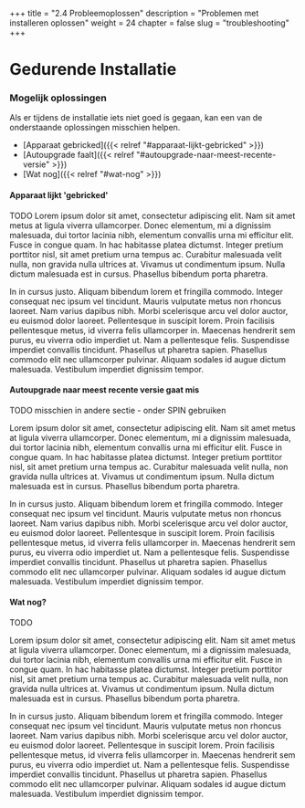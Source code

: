 +++
title = "2.4 Probleemoplossen"
description = "Problemen met installeren oplossen"
weight = 24
chapter = false
slug = "troubleshooting"
+++

# Gedurende Installatie

### Mogelijk oplossingen
Als er tijdens de installatie iets niet goed is gegaan, kan een van de onderstaande oplossingen misschien helpen.

* [Apparaat gebricked]({{< relref "#apparaat-lijkt-gebricked" >}})
* [Autoupgrade faalt]({{< relref "#autoupgrade-naar-meest-recente-versie" >}})
* [Wat nog]({{< relref "#wat-nog" >}})

#### Apparaat lijkt 'gebricked'
TODO
Lorem ipsum dolor sit amet, consectetur adipiscing elit. Nam sit amet metus at ligula viverra ullamcorper. Donec elementum, mi a dignissim malesuada, dui tortor lacinia nibh, elementum convallis urna mi efficitur elit. Fusce in congue quam. In hac habitasse platea dictumst. Integer pretium porttitor nisl, sit amet pretium urna tempus ac. Curabitur malesuada velit nulla, non gravida nulla ultrices at. Vivamus ut condimentum ipsum. Nulla dictum malesuada est in cursus. Phasellus bibendum porta pharetra.

In in cursus justo. Aliquam bibendum lorem et fringilla commodo. Integer consequat nec ipsum vel tincidunt. Mauris vulputate metus non rhoncus laoreet. Nam varius dapibus nibh. Morbi scelerisque arcu vel dolor auctor, eu euismod dolor laoreet. Pellentesque in suscipit lorem. Proin facilisis pellentesque metus, id viverra felis ullamcorper in. Maecenas hendrerit sem purus, eu viverra odio imperdiet ut. Nam a pellentesque felis. Suspendisse imperdiet convallis tincidunt. Phasellus ut pharetra sapien. Phasellus commodo elit nec ullamcorper pulvinar. Aliquam sodales id augue dictum malesuada. Vestibulum imperdiet dignissim tempor.

#### Autoupgrade naar meest recente versie gaat mis
TODO
misschien in andere sectie - onder SPIN gebruiken

Lorem ipsum dolor sit amet, consectetur adipiscing elit. Nam sit amet metus at ligula viverra ullamcorper. Donec elementum, mi a dignissim malesuada, dui tortor lacinia nibh, elementum convallis urna mi efficitur elit. Fusce in congue quam. In hac habitasse platea dictumst. Integer pretium porttitor nisl, sit amet pretium urna tempus ac. Curabitur malesuada velit nulla, non gravida nulla ultrices at. Vivamus ut condimentum ipsum. Nulla dictum malesuada est in cursus. Phasellus bibendum porta pharetra.

In in cursus justo. Aliquam bibendum lorem et fringilla commodo. Integer consequat nec ipsum vel tincidunt. Mauris vulputate metus non rhoncus laoreet. Nam varius dapibus nibh. Morbi scelerisque arcu vel dolor auctor, eu euismod dolor laoreet. Pellentesque in suscipit lorem. Proin facilisis pellentesque metus, id viverra felis ullamcorper in. Maecenas hendrerit sem purus, eu viverra odio imperdiet ut. Nam a pellentesque felis. Suspendisse imperdiet convallis tincidunt. Phasellus ut pharetra sapien. Phasellus commodo elit nec ullamcorper pulvinar. Aliquam sodales id augue dictum malesuada. Vestibulum imperdiet dignissim tempor.

#### Wat nog?
TODO

Lorem ipsum dolor sit amet, consectetur adipiscing elit. Nam sit amet metus at ligula viverra ullamcorper. Donec elementum, mi a dignissim malesuada, dui tortor lacinia nibh, elementum convallis urna mi efficitur elit. Fusce in congue quam. In hac habitasse platea dictumst. Integer pretium porttitor nisl, sit amet pretium urna tempus ac. Curabitur malesuada velit nulla, non gravida nulla ultrices at. Vivamus ut condimentum ipsum. Nulla dictum malesuada est in cursus. Phasellus bibendum porta pharetra.

In in cursus justo. Aliquam bibendum lorem et fringilla commodo. Integer consequat nec ipsum vel tincidunt. Mauris vulputate metus non rhoncus laoreet. Nam varius dapibus nibh. Morbi scelerisque arcu vel dolor auctor, eu euismod dolor laoreet. Pellentesque in suscipit lorem. Proin facilisis pellentesque metus, id viverra felis ullamcorper in. Maecenas hendrerit sem purus, eu viverra odio imperdiet ut. Nam a pellentesque felis. Suspendisse imperdiet convallis tincidunt. Phasellus ut pharetra sapien. Phasellus commodo elit nec ullamcorper pulvinar. Aliquam sodales id augue dictum malesuada. Vestibulum imperdiet dignissim tempor.

